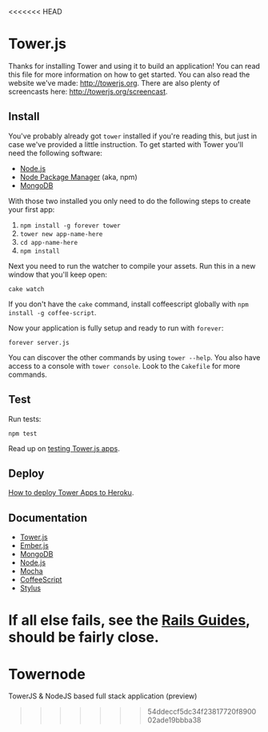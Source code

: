 <<<<<<< HEAD
# Tower.js

Thanks for installing Tower and using it to build an application! You can read this file for more information on how to get started. You can also read the website we've made: http://towerjs.org. There are also plenty of screencasts here: http://towerjs.org/screencast.

## Install

You've probably already got `tower` installed if you're reading this, but just in case we've provided a little instruction. To get started with Tower you'll need the following software:

- [Node.js](http://nodejs.org/)
- [Node Package Manager](https://npmjs.org/) (aka, npm)
- [MongoDB](http://www.mongodb.org/)

With those two installed you only need to do the following steps to create your first app:

1. `npm install -g forever tower`
2. `tower new app-name-here`
3. `cd app-name-here`
4. `npm install`

Next you need to run the watcher to compile your assets. Run this in a new window that you'll keep open:

```
cake watch
```

If you don't have the `cake` command, install coffeescript globally with `npm install -g coffee-script`.

Now your application is fully setup and ready to run with `forever`:

```
forever server.js
```

You can discover the other commands by using `tower --help`. You also have access to a console with `tower console`. Look to the `Cakefile` for more commands.

## Test

Run tests:

```
npm test
```

Read up on [testing Tower.js apps](http://towerjs.org/guides/testing).

## Deploy

[How to deploy Tower Apps to Heroku](http://towerjs.org/guides/deployment#heroku).

## Documentation

- [Tower.js](http://towerjs.org/guides)
- [Ember.js](http://emberjs.com/)
- [MongoDB](http://www.mongodb.org/display/DOCS/Advanced+Queries)
- [Node.js](http://nodejs.org/docs/v0.6.11/api/fs.html)
- [Mocha](https://github.com/visionmedia/mocha)
- [CoffeeScript](http://coffeescript.org/)
- [Stylus](http://learnboost.github.com/stylus/)

If all else fails, see the [Rails Guides](http://guides.rubyonrails.org/), should be fairly close.
=======
Towernode
=========

TowerJS &amp; NodeJS based full stack application (preview)
>>>>>>> 54ddeccf5dc34f23817720f890002ade19bbba38
